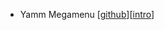 
- Yamm Megamenu [[github](https://github.com/geedmo/yamm3)][[intro](http://geedmo.github.io/yamm3/#)]
